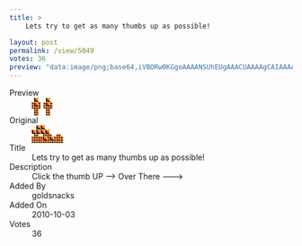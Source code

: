 ```yaml
---
title: >
    Lets try to get as many thumbs up as possible!

layout: post
permalink: /view/5049
votes: 36
preview: "data:image/png;base64,iVBORw0KGgoAAAANSUhEUgAAACUAAAAgCAIAAAAaMSbnAAAABnRSTlMA/wD/AP5AXyvrAAABEklEQVRIie2VTRKDIAyFnw43aq8knAnO5JlMFzKQRMTQhZ3pyLCg5H389JkwEW0oLczwEaqlgLjpyWYz4DMPTQlIQauPS5w0C+6ODIEx5s2M+Ix727/vB6KtdADkZdSD1sg1nW7BxX5KXRnbfhbcqaShtZVAXPNaRHQQd/UL9jGP+UecAnyc3qFo1Gqj+N3553YRIHWthbImLqchA+7Is1OkNiM0nZABF/51Tmfxz4Jr/8jnu+efGKjXYzh5na1lXmgOOT6Ea/9qArGnpHPMb/D9aLv0ctysYXb89nrNb2kZd/yzjJ1gMDf/dDrkeEVGcYsZQ+9RH//1e5snu5517neJi/rCk2m0sljxx7/Hv8e/0j8EMWX5bCK4KgAAAABJRU5ErkJggg=="
---
```

<dl class="side-by-side">
<dt>Preview</dt>
<dd>
    <img class="preview" src="data:image/png;base64,iVBORw0KGgoAAAANSUhEUgAAACUAAAAgCAIAAAAaMSbnAAAABnRSTlMA/wD/AP5AXyvrAAABEklEQVRIie2VTRKDIAyFnw43aq8knAnO5JlMFzKQRMTQhZ3pyLCg5H389JkwEW0oLczwEaqlgLjpyWYz4DMPTQlIQauPS5w0C+6ODIEx5s2M+Ix727/vB6KtdADkZdSD1sg1nW7BxX5KXRnbfhbcqaShtZVAXPNaRHQQd/UL9jGP+UecAnyc3qFo1Gqj+N3553YRIHWthbImLqchA+7Is1OkNiM0nZABF/51Tmfxz4Jr/8jnu+efGKjXYzh5na1lXmgOOT6Ea/9qArGnpHPMb/D9aLv0ctysYXb89nrNb2kZd/yzjJ1gMDf/dDrkeEVGcYsZQ+9RH//1e5snu5517neJi/rCk2m0sljxx7/Hv8e/0j8EMWX5bCK4KgAAAABJRU5ErkJggg==">
</dd>
<dt>Original</dt>
<dd>
    <img class="preview" src="data:image/png;base64,iVBORw0KGgoAAAANSUhEUgAAAEAAAAAgCAYAAACinX6EAAAA9ElEQVR42u1XQQrDMAzLa/en/Wl/yhh0o8tMZJBC7cyBHlw7Aam1rLQGVr+13h93+3nlQL5tsGyQxztHPj8BH5Dn5wDqyBcBRUARsIEIvoF+AT6J4CSfHL0Bbvzqs3wKgMyc38EnsHM+vU9gRS69SBYBRcC/E0DO+dw+gZ3z2/mEn5E1xOz+1efrfME4x/2/LNq/+vwiQDIVLPFy9izav/p8bc/TMbobsPUCTWB/WTtGdwO2XtdSegKQMWLr5QSQPWvGyBmy9TJNUfc8AsTWp9CAdC2wQgTR3YCtD6sBDu9P1YfXgGjxdT4gTlwEXOIDAsXT9QRXonurdI6yUQAAAABJRU5ErkJggg==">
</dd>
<dt>Title</dt>
<dd>Lets try to get as many thumbs up as possible!</dd>
<dt>Description</dt>
<dd>Click the thumb UP --> Over There ---></dd>
<dt>Added By</dt>
<dd>goldsnacks</dd>
<dt>Added On</dt>
<dd>2010-10-03</dd>
<dt>Votes</dt>
<dd>36</dd>
</dl>
